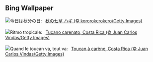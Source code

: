 ## Bing Wallpaper
![](https://www.bing.com/th?id=OHR.AutumnEquinox2025_JA-JP9152081751_UHD.jpg&w=1000)今日は秋分の日:&nbsp;&ensp;[秋の七草 ハギ (© kororokerokero/Getty Images)](https://www.bing.com/th?id=OHR.AutumnEquinox2025_JA-JP9152081751_UHD.jpg)
<br><br/>
![](https://www.bing.com/th?id=OHR.ToucanForest_IT-IT3771106703_UHD.jpg&w=1000)Ritmo tropicale:&nbsp;&ensp;[Tucano carenato, Costa Rica (© Juan Carlos Vindas/Getty Images)](https://www.bing.com/th?id=OHR.ToucanForest_IT-IT3771106703_UHD.jpg)
<br><br/>
![](https://www.bing.com/th?id=OHR.ToucanForest_FR-FR5096547078_UHD.jpg&w=1000)Quand le toucan va, tout va:&nbsp;&ensp;[Toucan à carène, Costa Rica (© Juan Carlos Vindas/Getty Images)](https://www.bing.com/th?id=OHR.ToucanForest_FR-FR5096547078_UHD.jpg)
<br><br/>
